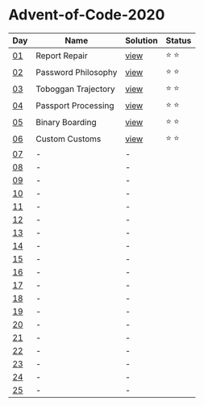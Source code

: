 # Advent-of-Code-2020

|Day|Name|Solution|Status|
|---|---|---|---|
|[01](https://adventofcode.com/2020/day/1)|Report Repair|[view](/day1/day1.rb)|⭐ ⭐|
|[02](https://adventofcode.com/2020/day/2)|Password Philosophy|[view](/day2/day2.rb)|⭐ ⭐|
|[03](https://adventofcode.com/2020/day/3)|Toboggan Trajectory|[view](/day3/day3.rb)|⭐ ⭐|
|[04](https://adventofcode.com/2020/day/4)|Passport Processing|[view](/day4/day4.rb)|⭐ ⭐|
|[05](https://adventofcode.com/2020/day/5)|Binary Boarding|[view](/day5/day5.rb)|⭐ ⭐|
|[06](https://adventofcode.com/2020/day/6)|Custom Customs|[view](/day6/day6.rb)|⭐ ⭐|
|[07](https://adventofcode.com/2020/day/7)|-|-||
|[08](https://adventofcode.com/2020/day/8)|-|-||
|[09](https://adventofcode.com/2020/day/9)|-|-||
|[10](https://adventofcode.com/2020/day/10)|-|-||
|[11](https://adventofcode.com/2020/day/11)|-|-||
|[12](https://adventofcode.com/2020/day/12)|-|-||
|[13](https://adventofcode.com/2020/day/13)|-|-||
|[14](https://adventofcode.com/2020/day/14)|-|-||
|[15](https://adventofcode.com/2020/day/15)|-|-||
|[16](https://adventofcode.com/2020/day/16)|-|-||
|[17](https://adventofcode.com/2020/day/17)|-|-||
|[18](https://adventofcode.com/2020/day/18)|-|-||
|[19](https://adventofcode.com/2020/day/19)|-|-||
|[20](https://adventofcode.com/2020/day/20)|-|-||
|[21](https://adventofcode.com/2020/day/21)|-|-||
|[22](https://adventofcode.com/2020/day/22)|-|-||
|[23](https://adventofcode.com/2020/day/23)|-|-||
|[24](https://adventofcode.com/2020/day/24)|-|-||
|[25](https://adventofcode.com/2020/day/25)|-|-||
